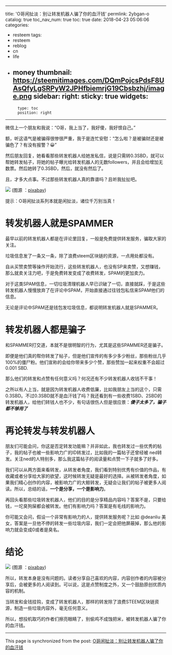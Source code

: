
---
title: 'O哥闲扯淡：别让转发机器人骗了你的血汗钱'
permlink: 2ybgan-o
catalog: true
toc_nav_num: true
toc: true
date: 2018-04-23 05:06:06
categories:
- resteem
tags:
- resteem
- reblog
- cn
- life
- money
thumbnail: https://steemitimages.com/DQmPojcsPdsF8UAsQfyLgSRPyW2JPHfbiemrjG19Cbsbzhj/image.png
sidebar:
    right:
        sticky: true
widgets:
    -
        type: toc
        position: right
---


微信上一个朋友和我说：“O哥，我上当了，我好傻，我好恨自己。”

额，听这语气是被骗得很惨很严重，我于是连忙安慰：“怎么啦？是被骗财还是被骗色了？有没有报警？😀”

然后朋友回复，她看看那些转发机器人给她发私信，说是只需转0.3SBD，就可以帮她转发帖子，将她的帖子曝光给转发机器人的无数followers，并且会给增加无数票。然后她转了0.3SBD，然后，就没有然后了。

且，才多大点事。不过那些转发机器人真的靠谱吗？且听我扯扯吧。

![](https://steemitimages.com/DQmPojcsPdsF8UAsQfyLgSRPyW2JPHfbiemrjG19Cbsbzhj/image.png)
(图源 ：[pixabay](https://pixabay.com/))

提示：O哥闲扯淡系列本就是闲扯淡，诸位千万别当真！

# 转发机器人就是SPAMMER

最早以前的转发机器人都是在评论里回复，一般是免费提供转发服务，骗取大家的关注。


垃圾信息发了一条又一条，除了浪费steem区块链的资源，一点用处都没有。

自从买赞卖赞等操作开始流行，这些转发机器人，也没有SP来卖赞，又想赚钱，那么就卖关注力吧，于是免费转发变成了收费转发，SPAM的更加卖力。

对于这类SPAM信息，一切垃圾清理机器人早已识破了一切，直接就踩，于是这些转发机器人慢慢放弃了在评论中SPAM，开始直接通过往钱包私信来SPAM他们的信息。

无论是评论中SPAM还是钱包发垃圾信息，都说明转发机器人就是SPAMMER。

# 转发机器人都是骗子

和SPAMMER打交道，本就不是很明智的行为，尤其是这些SPAMMER还是骗子。

即便是他们真的帮你转发了帖子，但是他们宣传的有多少多少粉丝，那些粉丝几乎100%的僵尸粉。他们宣称的会给你带来多少个赞，那些赞加一起来权重不会超过0.001 SBD.

那么他们的转发和点赞有任何意义吗？何况还有不少转发机器人收钱不干事！

之所以有人上当，就是因为转发机器人收费低廉，比如我朋友上当的这个，只需0.3SBD。不过0.3SBD就不是血汗钱了吗？我还看到有一些收费1SBD、2SBD的转发机器人，给他们转钱人也不少，有句话很伤人但是很应景：***傻子太多了，骗子都不够用了***

# 再论转发与转发机器人

朋友们可能会问，你这是否定转发功能嘛？并非如此，我也转发过一些优秀的帖子，我的帖子也被一些影响力广的ID转发过，比如我的一篇帖子还曾经被 ned转发。关注ned的人特别多，那么我这篇帖子的阅读量和点赞一下子就多了好多。

我们可以从两方面来看转发，从转发者角度，我们看到特别优秀有价值的作品，有收藏或者分享给大家的欲望，这时候转发无疑是最好的选择。从被转发者角度，如果我们精心创作的内容，被影响力广的大鲸转发，无疑会让我们的帖子被更多人阅读。所以，总结的话，**一个是分享，一个是影响力**。

再回头看那些垃圾转发机器人，他们的目的是分享精品内容吗？答案不是，只要给钱，一坨臭狗屎都会被转发。他们有影响力吗？答案是有毛线的影响力。

你可能又会问，假设一个非常有影响力的人，提供转发服务呢？比如 @deanliu 美女，答案是一旦他不停的转发一些垃圾内容，我们一定会把他屏蔽掉，那么他的影响力就会变成0或者是臭名。

# 结论

![](https://steemitimages.com/DQmePc3JPwkG4v8YVrguxNgGiodCm7RcSny75quurcW2Ype/image.png)
(图源 ：[pixabay](https://pixabay.com/))

所以，转发本身是没有问题的。读者分享自己喜欢的内容，内容创作者的内容被分享后，会被更多的人阅读到。可以说，这是点赞制度之外，又一个鼓励原创优质内容的机制。


当转发和金钱挂钩，变成了转发机器人，那样的转发除了浪费STEEM区块链资源，制造一些垃圾内容外，毫无任何意义。

所以，想投机取巧的作者们擦亮眼睛了，别偷鸡不成蚀把米，被转发机器人骗了你的血汗钱。

- - -

This page is synchronized from the post: [O哥闲扯淡：别让转发机器人骗了你的血汗钱](https://steemit.com/@oflyhigh/2ybgan-o)
